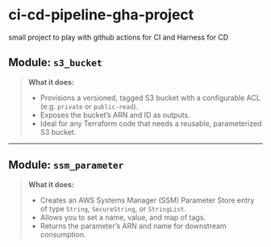 # ci-cd-pipeline-gha-project 
small project to play with github actions for CI and Harness for CD

## Module: `s3_bucket`

> **What it does:**  
> - Provisions a versioned, tagged S3 bucket with a configurable ACL (e.g. `private` or `public-read`).  
> - Exposes the bucket’s ARN and ID as outputs.  
> - Ideal for any Terraform code that needs a reusable, parameterized S3 bucket.

---

## Module: `ssm_parameter`

> **What it does:**  
> - Creates an AWS Systems Manager (SSM) Parameter Store entry of type `String`, `SecureString`, or `StringList`.  
> - Allows you to set a name, value, and map of tags.  
> - Returns the parameter’s ARN and name for downstream consumption.

